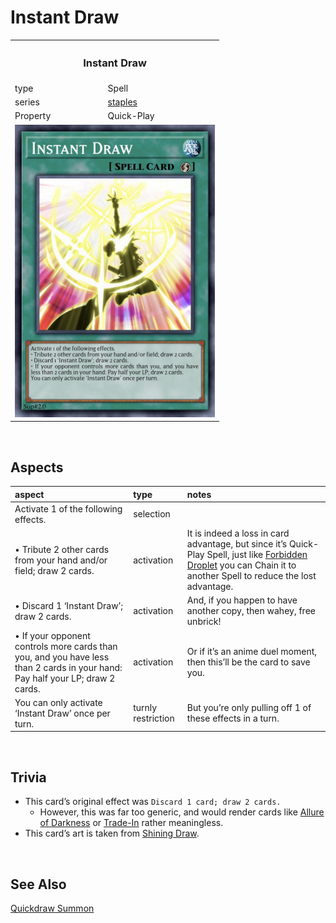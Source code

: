 # Instant Draw

<table>
  <tr>
    <th colspan="2"> <h3> Instant Draw </h3> </th>
  </tr>
  <tr>
    <td> type </td>
    <td> Spell </td>
  </tr>
  <tr>
    <td> series </td>
    <td> <a href="../../../archetypes/staples.md">staples</a> </td>
  </tr>
  <tr>
    <td> Property </td>
    <td> Quick-Play </td>
  </tr>
  <tr>
    <td colspan="2"> <img src="../../../.assets/cards/spells/Instant Draw.png" width="320px"> </td>
  </tr>
</table>


<br>


## Aspects

| aspect | type | notes |
| :----- | :--- | :---- |
| Activate 1 of the following effects. | selection | |
| • Tribute 2 other cards from your hand and/or field; draw 2 cards. | activation | It is indeed a loss in card advantage, but since it’s Quick-Play Spell, just like [Forbidden Droplet]() you can Chain it to another Spell to reduce the lost advantage. |
| • Discard 1 ‘Instant Draw’; draw 2 cards. | activation | And, if you happen to have another copy, then wahey, free unbrick! |
| • If your opponent controls more cards than you, and you have less than 2 cards in your hand: Pay half your LP; draw 2 cards. | activation | Or if it’s an anime duel moment, then this’ll be the card to save you. |
| You can only activate ‘Instant Draw’ once per turn. | turnly restriction | But you’re only pulling off 1 of these effects in a turn. |


<br>


## Trivia

- This card’s original effect was `Discard 1 card; draw 2 cards.`
  - However, this was far too generic, and would render cards like [Allure of Darkness](https://yugipedia.com/wiki/Allure_of_Darkness) or [Trade-In](https://yugipedia.com/wiki/Trade-In) rather meaningless.
- This card’s art is taken from [Shining Draw](https://yugipedia.com/wiki/Shining_Draw_(card)).


<br>


## See Also

[Quickdraw Summon](Quickdraw%20Summon.md)  
